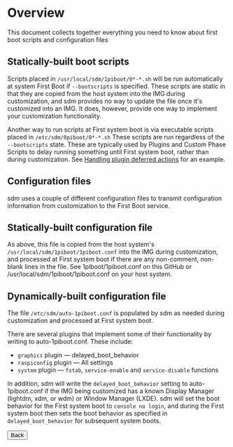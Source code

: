 # Overview

This document collects together everything you need to know about first boot scripts and configuration files

## Statically-built boot scripts

Scripts placed in `/usr/local/sdm/1piboot/0*-*.sh` will be run automatically at system First Boot if `--bootscripts` is specified. These scripts are static in that they are copied from the host system into the IMG during customization, and sdm provides no way to update the file once it's customized into an IMG. It does, however, provide one way to implement your customization functionality.

Another way to run scripts at First system boot is via executable scripts placed in `/etc/sdm/0piboot/0*-*.sh` These scripts are run regardless of the `--bootscripts` state. These are typically used by Plugins and Custom Phase Scripts to delay running something until First system boot, rather than during customization. See <a href="Programming-Plugins-and-Custom-Phase-Scripts.md#handling-plugin-deferred-actions">Handling plugin deferred actions</a> for an example.


## Configuration files

sdm uses a couple of different configuration files to transmit configuration information from customization to the First Boot service.

## Statically-built configuration file

As above, this file is copied from the host system's `/usr/local/sdm/1piboot/1piboot.conf` into the IMG during customization, and processed at First system boot if there are any non-comment, non-blank lines in the file. See 1piboot/1piboot.conf on this GitHub or /usr/local/sdm/1piboot/1piboot.conf on your host system.

## Dynamically-built configuration file

The file `/etc/sdm/auto-1piboot.conf` is populated by sdm as needed during customization and processed at First system boot.

There are several plugins that implement some of their functionality by writing to auto-1piboot.conf. These include:

* `graphics` plugin &mdash; delayed_boot_behavior
* `raspiconfig` plugin &mdash; All settings
* `system` plugin &mdash; `fstab`, `service-enable` and `service-disable` functions

In addition, sdm will write the `delayed_boot_behavior` setting to auto-1piboot.conf if the IMG being customized has a known Display Manager (lightdm, xdm, or wdm) or Window Manager (LXDE). sdm will set the boot behavior for the First system boot to `console no login`, and during the First system boot then sets the boot behavior as specified in `delayed_boot_behavior` for subsequent system boots.
 <br>
<form>
<input type="button" value="Back" onclick="history.back()">
</form>
